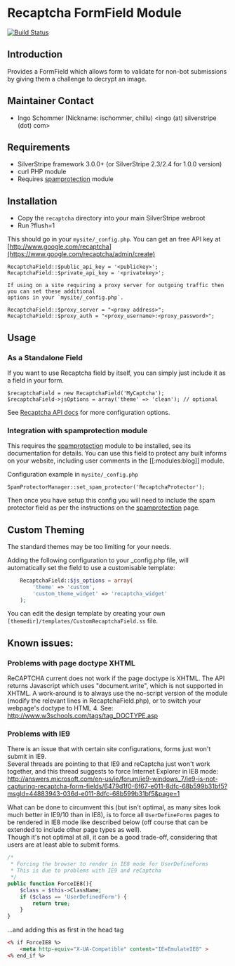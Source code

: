 # Recaptcha FormField Module

[![Build Status](https://secure.travis-ci.org/chillu/silverstripe-recaptcha.png)](http://travis-ci.org/chillu/silverstripe-recaptcha)

## Introduction

Provides a FormField which allows form to validate for non-bot submissions
by giving them a challenge to decrypt an image.

## Maintainer Contact

 * Ingo Schommer (Nickname: ischommer, chillu)
   <ingo (at) silverstripe (dot) com>

## Requirements

 * SilverStripe framework 3.0.0+ (or SilverStripe 2.3/2.4 for 1.0.0 version)
 * curl PHP module
 * Requires [spamprotection](http://silverstripe.org/spam-protection-module/) module

## Installation

 * Copy the `recaptcha` directory into your main SilverStripe webroot
 * Run ?flush=1

This should go in your `mysite/_config.php`. You can get an free API key at [http://www.google.com/recaptcha](https://www.google.com/recaptcha/admin/create)

	RecaptchaField::$public_api_key = '<publickey>';
	RecaptchaField::$private_api_key = '<privatekey>';

	If using on a site requiring a proxy server for outgoing traffic then you can set these additional
	options in your `mysite/_config.php`. 

	RecaptchaField::$proxy_server = "<proxy address>";
	RecaptchaField::$proxy_auth = "<proxy_username>:<proxy_password>";

## Usage

### As a Standalone Field

If you want to use Recaptcha field by itself, you can simply just include it as a field in your form.

	$recaptchaField = new RecaptchaField('MyCaptcha');
	$recaptchaField->jsOptions = array('theme' => 'clean'); // optional
	
See [Recaptcha API docs](https://developers.google.com/recaptcha/intro) for more configuration options.

### Integration with spamprotection module

This requires the [spamprotection](https://github.com/silverstripe/silverstripe-spamprotection) module to be installed, see its documentation for details. You can use this field to protect any built informs on your website, including user comments in the [[:modules:blog]] module. 

Configuration example in `mysite/_config.php`

	SpamProtectorManager::set_spam_protector('RecaptchaProtector');

Then once you have setup this config you will need to include the spam protector field as per the instructions on the [spamprotection](https://github.com/silverstripe/silverstripe-spamprotection) page.


## Custom Theming

The standard themes may be too limiting for your needs.

Adding the following configuration to your _config.php file, will automatically set the field
to use a customisable template:

```php
	RecaptchaField::$js_options = array(
		'theme' => 'custom',
		'custom_theme_widget' => 'recaptcha_widget'
	);
```

You can edit the design template by creating your own `[themedir]/templates/CustomRecaptchaField.ss` file.

## Known issues:

### Problems with page doctype XHTML

ReCAPTCHA current does not work if the page doctype is XHTML. The API returns 
Javascript which uses "document.write", which is not supported in XHTML. 
A work-around is to always use the no-script version of the module (modify the
relevant lines in RecaptchaField.php), or to switch your webpage's doctype to 
HTML 4. See: http://www.w3schools.com/tags/tag_DOCTYPE.asp

### Problems with IE9
There is an issue that with certain site configurations, forms just won't submit in IE9.    
Several threads are pointing to that IE9 and reCaptcha just won't work together, and this thread suggests to force Internet Explorer in IE8 mode:
http://answers.microsoft.com/en-us/ie/forum/ie9-windows_7/ie9-is-not-capturing-recaptcha-form-fields/6479d1f0-6f67-e011-8dfc-68b599b31bf5?msgId=44883943-036d-e011-8dfc-68b599b31bf5&page=1

What can be done to circumvent this (but isn't optimal, as many sites look much better in IE9/10 than in IE8), is to force all `UserDefineForms` pages to be rendered in IE8 mode like described below (off course that can be extended to include other page types as well).    
Though it's not optimal at all, it can be a good trade-off, considering that users are at least able to submit forms.

```php
/*
 * Forcing the browser to render in IE8 mode for UserDefineForms
 * This is due to problems with IE9 and reCaptcha
 */
public function ForceIE8(){
	$class = $this->ClassName;
	if ($class == 'UserDefinedForm') {
		return true;
	}
}
```
...and adding this as first in the head tag

```html
<% if ForceIE8 %>
	<meta http-equiv="X-UA-Compatible" content="IE=EmulateIE8" >
<% end_if %>
```



